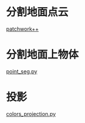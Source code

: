 # 分割地面点云
[patchwork++](https://github.com/url-kaist/patchwork-plusplus)
# 分割地面上物体
[point_seg.py](point/point_seg.py)
# 投影
[colors_projection.py](point/colors_projection.py)
